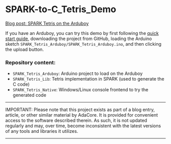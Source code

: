# SPARK-to-C_Tetris_Demo

[Blog post: SPARK Tetris on the Arduboy](http://blog.adacore.com/spark-tetris-on-the-arduboy)


If you have an Arduboy, you can try this demo by first following the [quick
start guide](http://community.arduboy.com/t/quick-start-guide/2790),
downloading the project from GitHub, loading the Arduino sketch
`SPARK_Tetris_Arduboy/SPARK_Tetris_Arduboy.ino`, and then clicking the upload
button.

### Repository content:

 - `SPARK_Tetris_Arduboy`: Arduino project to load on the Arduboy
 - `SPARK_Tetris_Lib`: Tetris implementation in SPARK (used to generate the C code)
 - `SPARK_Tetris_Native`: Windows/Linux console frontend to try the generated code
 
---

IMPORTANT: Please note that this project exists as part of a blog entry,
article, or other similar material by AdaCore. It is provided for
convenient access to the software described therein. As such, it is not
updated regularly and may, over time, become inconsistent with the
latest versions of any tools and libraries it utilizes.

---
